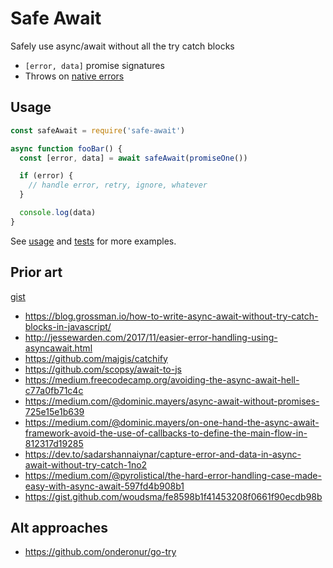 # Safe Await

Safely use async/await without all the try catch blocks

- `[error, data]` promise signatures
- Throws on [native errors](https://bit.ly/2VsoCGE)

## Usage

```js
const safeAwait = require('safe-await')

async function fooBar() {
  const [error, data] = await safeAwait(promiseOne())

  if (error) {
    // handle error, retry, ignore, whatever
  }

  console.log(data)
}
```

See [usage](./usage.js) and [tests](./tests) for more examples.

## Prior art

[gist](https://gist.github.com/DavidWells/54f9dd1af4a489e5f1358f33ce59e8ad)

- https://blog.grossman.io/how-to-write-async-await-without-try-catch-blocks-in-javascript/
- http://jessewarden.com/2017/11/easier-error-handling-using-asyncawait.html
- https://github.com/majgis/catchify
- https://github.com/scopsy/await-to-js
- https://medium.freecodecamp.org/avoiding-the-async-await-hell-c77a0fb71c4c
- https://medium.com/@dominic.mayers/async-await-without-promises-725e15e1b639
- https://medium.com/@dominic.mayers/on-one-hand-the-async-await-framework-avoid-the-use-of-callbacks-to-define-the-main-flow-in-812317d19285
- https://dev.to/sadarshannaiynar/capture-error-and-data-in-async-await-without-try-catch-1no2
- https://medium.com/@pyrolistical/the-hard-error-handling-case-made-easy-with-async-await-597fd4b908b1
- https://gist.github.com/woudsma/fe8598b1f41453208f0661f90ecdb98b

## Alt approaches

- https://github.com/onderonur/go-try
